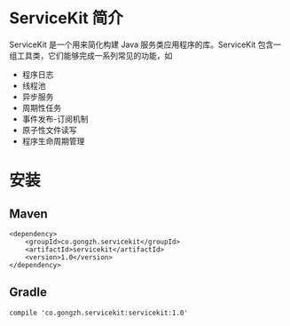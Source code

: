 # ServiceKit 简介

ServiceKit 是一个用来简化构建 Java 服务类应用程序的库。ServiceKit 包含一组工具类，它们能够完成一系列常见的功能，如
- 程序日志
- 线程池
- 异步服务
- 周期性任务
- 事件发布-订阅机制
- 原子性文件读写
- 程序生命周期管理

# 安装

## Maven

```maven
<dependency>
    <groupId>co.gongzh.servicekit</groupId>
    <artifactId>servicekit</artifactId>
    <version>1.0</version>
</dependency>
```

## Gradle

```
compile 'co.gongzh.servicekit:servicekit:1.0'
```
